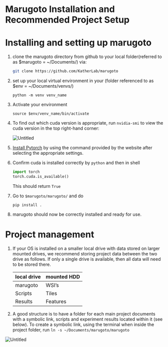 # Marugoto Installation and Recommended Project Setup

# Installing and setting up marugoto

1. clone the marugoto directory from github to your local folder(referred to as $marugoto = ~/Documents/) via:
    
    ```bash
    git clone https://github.com/KatherLab/marugoto
    ```
    
2. set up your local virtual environment in your (folder referenced to as $env = ~/Documents/venvs/) 
    
    `python -m venv venv_name`
    
3. Activate your environment 
    
    `source $env/venv_name/bin/activate`
    
4. To find out which cuda version is appropriate, run `nvidia-smi` to view the cuda version in the top right-hand corner:
    
    ![Untitled](Marugoto%20Installation%20and%20Recommended%20Project%20Setu%209841a11083aa4554a4ccb4e1d8544600/Untitled.png)
    
5. [Install Pytorch](https://pytorch.org/get-started/locally/) by using the command provided by the website after selecting the appropriate settings.
6. Confirm cuda is installed correctly by `python` and then in shell
    
    ```python
    import torch
    torch.cuda.is_available()
    ```
    
    This should return `True`
    
7. Go to `$marugoto/marugoto/` and do
    
    `pip install .`
    
8. marugoto should now be correctly installed and ready for use.

# Project management

1. If your OS is installed on a smaller local drive with data stored on larger mounted drives, we recommend storing project data between the two drive as follows. If only a single drive is available, then all data will need to be stored there.
    
    
    | local drive | mounted HDD |
    | --- | --- |
    | marugoto | WSI’s |
    | Scripts | Tiles |
    | Results | Features |
2. A good structure is to have a folder for each main project documents with a symbolic link, scripts and experiment results located within it (see below). To create a symbolic link, using the terminal when inside the project folder, run `ln -s ~/Documents/marugoto/marugoto`

![Untitled](Marugoto%20Installation%20and%20Recommended%20Project%20Setu%209841a11083aa4554a4ccb4e1d8544600/Untitled%201.png)